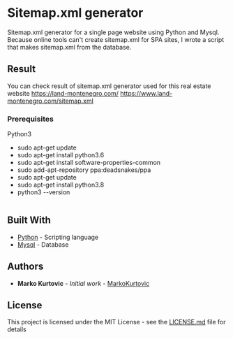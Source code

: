 # Sitemap.xml generator

Sitemap.xml generator for a single page website using Python and Mysql.
Because online tools can't create sitemap.xml for SPA sites, I wrote a script that makes sitemap.xml from the database.

## Result
You can check result of sitemap.xml generator used for this real estate website https://land-montenegro.com/
https://www.land-montenegro.com/sitemap.xml

### Prerequisites

Python3

- sudo apt-get update
- sudo apt-get install python3.6
- sudo apt-get install software-properties-common
- sudo add-apt-repository ppa:deadsnakes/ppa
- sudo apt-get update
- sudo apt-get install python3.8
- python3 --version
```
```

## Built With

* [Python](https://www.python.org/) - Scripting language
* [Mysql](https://www.mysql.com/) - Database


## Authors

* **Marko Kurtovic** - *Initial work* - [MarkoKurtovic](https://github.com/MarkoKurtovic)


## License

This project is licensed under the MIT License - see the [LICENSE.md](LICENSE.md) file for details
